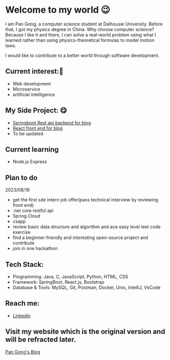 # Welcome to my world 😉
I am Pan Gong, a computer science student at Dalhousie University. Before that, I got my physics degree in China.
Why choose computer science? 
Because I like it and there, I can solve a real-world problem using what I learned rather than using physics-theoretical formulas to model motion laws.

I would like to contribute to a better world through software development.

## Current interest:🤩
- Web development
- Microservice
- artificial intelligence

## My Side Project: 😋
- [Springboot Rest api backend for blog](https://github.com/panda022/fullstack-backend)
- [React front end for blog](https://github.com/panda022/react-web)
- To be updated

## Current learning
- Node.js Express

## Plan to do 
2023/08/19
- get the first sde intern job offer(pass technical interview by reviewing front end) 
- .net core restful api
- Spring Cloud
- csapp
- review basic data structure and algorithm and ace easy level leet code exercise
- find a beginner-friendly and interesting open-source project and contribute
- join in one hackathon

## Tech Stack:
-	Programming: Java, C, JavaScript, Python, HTML, CSS
-	Framework:  SpringBoot, React.js, Bootstrap
-	Database & Tools:  MySQL, Git, Postman, Docker, Unix, IntelliJ, VsCode   

## Reach me: 
-  [Linkedin](https://www.linkedin.com/in/pan-gong-2764a4231/)

## Visit my website which is the original version and will be refracted later.
[Pan Gong's Blog](https://pangong.dev/)

